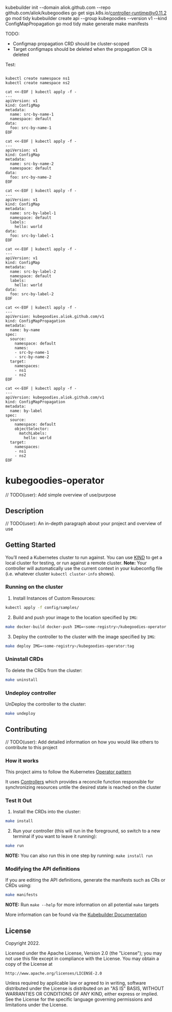 kubebuilder init --domain aliok.github.com --repo github.com/aliok/kubegoodies
go get sigs.k8s.io/controller-runtime@v0.11.2
go mod tidy
kubebuilder create api --group kubegoodies --version v1 --kind ConfigMapPropagation
go mod tidy
make generate
make manifests

TODO:
- Configmap propagation CRD should be cluster-scoped
- Target configmaps should be deleted when the propagation CR is deleted

Test:
```shell

kubectl create namespace ns1
kubectl create namespace ns2

cat <<-EOF | kubectl apply -f -
---
apiVersion: v1
kind: ConfigMap
metadata:
  name: src-by-name-1
  namespace: default
data:
  foo: src-by-name-1
EOF

cat <<-EOF | kubectl apply -f -
---
apiVersion: v1
kind: ConfigMap
metadata:
  name: src-by-name-2
  namespace: default
data:
  foo: src-by-name-2
EOF

cat <<-EOF | kubectl apply -f -
---
apiVersion: v1
kind: ConfigMap
metadata:
  name: src-by-label-1
  namespace: default
  labels:
    hello: world
data:
  foo: src-by-label-1
EOF

cat <<-EOF | kubectl apply -f -
---
apiVersion: v1
kind: ConfigMap
metadata:
  name: src-by-label-2
  namespace: default
  labels:
    hello: world
data:
  foo: src-by-label-2
EOF

cat <<-EOF | kubectl apply -f -
---
apiVersion: kubegoodies.aliok.github.com/v1
kind: ConfigMapPropagation
metadata:
  name: by-name
spec:
  source:
    namespace: default
    names:
    - src-by-name-1
    - src-by-name-2
  target:
    namespaces:
    - ns1
    - ns2
EOF

cat <<-EOF | kubectl apply -f -
---
apiVersion: kubegoodies.aliok.github.com/v1
kind: ConfigMapPropagation
metadata:
  name: by-label
spec:
  source:
    namespace: default
    objectSelector:
      matchLabels:
        hello: world
  target:
    namespaces:
    - ns1
    - ns2
EOF

```


# kubegoodies-operator
// TODO(user): Add simple overview of use/purpose

## Description
// TODO(user): An in-depth paragraph about your project and overview of use

## Getting Started
You’ll need a Kubernetes cluster to run against. You can use [KIND](https://sigs.k8s.io/kind) to get a local cluster for testing, or run against a remote cluster.
**Note:** Your controller will automatically use the current context in your kubeconfig file (i.e. whatever cluster `kubectl cluster-info` shows).

### Running on the cluster
1. Install Instances of Custom Resources:

```sh
kubectl apply -f config/samples/
```

2. Build and push your image to the location specified by `IMG`:

```sh
make docker-build docker-push IMG=<some-registry>/kubegoodies-operator:tag
```

3. Deploy the controller to the cluster with the image specified by `IMG`:

```sh
make deploy IMG=<some-registry>/kubegoodies-operator:tag
```

### Uninstall CRDs
To delete the CRDs from the cluster:

```sh
make uninstall
```

### Undeploy controller
UnDeploy the controller to the cluster:

```sh
make undeploy
```

## Contributing
// TODO(user): Add detailed information on how you would like others to contribute to this project

### How it works
This project aims to follow the Kubernetes [Operator pattern](https://kubernetes.io/docs/concepts/extend-kubernetes/operator/)

It uses [Controllers](https://kubernetes.io/docs/concepts/architecture/controller/)
which provides a reconcile function responsible for synchronizing resources untile the desired state is reached on the cluster

### Test It Out
1. Install the CRDs into the cluster:

```sh
make install
```

2. Run your controller (this will run in the foreground, so switch to a new terminal if you want to leave it running):

```sh
make run
```

**NOTE:** You can also run this in one step by running: `make install run`

### Modifying the API definitions
If you are editing the API definitions, generate the manifests such as CRs or CRDs using:

```sh
make manifests
```

**NOTE:** Run `make --help` for more information on all potential `make` targets

More information can be found via the [Kubebuilder Documentation](https://book.kubebuilder.io/introduction.html)

## License

Copyright 2022.

Licensed under the Apache License, Version 2.0 (the "License");
you may not use this file except in compliance with the License.
You may obtain a copy of the License at

    http://www.apache.org/licenses/LICENSE-2.0

Unless required by applicable law or agreed to in writing, software
distributed under the License is distributed on an "AS IS" BASIS,
WITHOUT WARRANTIES OR CONDITIONS OF ANY KIND, either express or implied.
See the License for the specific language governing permissions and
limitations under the License.


